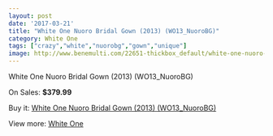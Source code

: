 ```yaml
---
layout: post
date: '2017-03-21'
title: "White One Nuoro Bridal Gown (2013) (WO13_NuoroBG)"
category: White One
tags: ["crazy","white","nuorobg","gown","unique"]
image: http://www.benemulti.com/22651-thickbox_default/white-one-nuoro-bridal-gown-2013-wo13nuorobg.jpg
---
```

White One Nuoro Bridal Gown (2013) (WO13_NuoroBG)

On Sales: **$379.99**
<a href="https://www.benemulti.com/en/white-one/8551-white-one-nuoro-bridal-gown-2013-wo13nuorobg.html"><amp-img layout="responsive" width="600" height="600" src="//www.benemulti.com/22651-thickbox_default/white-one-nuoro-bridal-gown-2013-wo13nuorobg.jpg" alt="White One Nuoro Bridal Gown (2013) (WO13_NuoroBG) 0" /></a>
<a href="https://www.benemulti.com/en/white-one/8551-white-one-nuoro-bridal-gown-2013-wo13nuorobg.html"><amp-img layout="responsive" width="600" height="600" src="//www.benemulti.com/22653-thickbox_default/white-one-nuoro-bridal-gown-2013-wo13nuorobg.jpg" alt="White One Nuoro Bridal Gown (2013) (WO13_NuoroBG) 1" /></a>
<a href="https://www.benemulti.com/en/white-one/8551-white-one-nuoro-bridal-gown-2013-wo13nuorobg.html"><amp-img layout="responsive" width="600" height="600" src="//www.benemulti.com/22652-thickbox_default/white-one-nuoro-bridal-gown-2013-wo13nuorobg.jpg" alt="White One Nuoro Bridal Gown (2013) (WO13_NuoroBG) 2" /></a>

Buy it: [White One Nuoro Bridal Gown (2013) (WO13_NuoroBG)](https://www.benemulti.com/en/white-one/8551-white-one-nuoro-bridal-gown-2013-wo13nuorobg.html "White One Nuoro Bridal Gown (2013) (WO13_NuoroBG)")

View more: [White One](https://www.benemulti.com/en/73-white-one "White One")